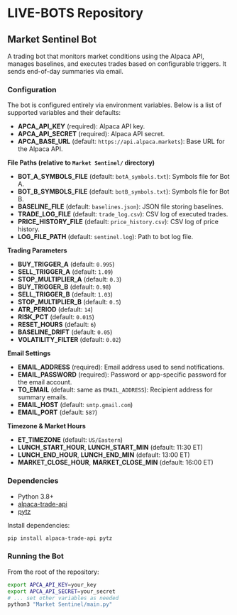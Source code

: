 # LIVE-BOTS Repository

## Market Sentinel Bot

A trading bot that monitors market conditions using the Alpaca API, manages baselines, and executes trades based on configurable triggers. It sends end-of-day summaries via email.

### Configuration

The bot is configured entirely via environment variables. Below is a list of supported variables and their defaults:

- **APCA_API_KEY** (required): Alpaca API key.
- **APCA_API_SECRET** (required): Alpaca API secret.
- **APCA_BASE_URL** (default: `https://api.alpaca.markets`): Base URL for the Alpaca API.

**File Paths (relative to `Market Sentinel/` directory)**
- **BOT_A_SYMBOLS_FILE** (default: `botA_symbols.txt`): Symbols file for Bot A.
- **BOT_B_SYMBOLS_FILE** (default: `botB_symbols.txt`): Symbols file for Bot B.
- **BASELINE_FILE** (default: `baselines.json`): JSON file storing baselines.
- **TRADE_LOG_FILE** (default: `trade_log.csv`): CSV log of executed trades.
- **PRICE_HISTORY_FILE** (default: `price_history.csv`): CSV log of price history.
- **LOG_FILE_PATH** (default: `sentinel.log`): Path to bot log file.

**Trading Parameters**
- **BUY_TRIGGER_A** (default: `0.995`)
- **SELL_TRIGGER_A** (default: `1.09`)
- **STOP_MULTIPLIER_A** (default: `0.3`)
- **BUY_TRIGGER_B** (default: `0.98`)
- **SELL_TRIGGER_B** (default: `1.03`)
- **STOP_MULTIPLIER_B** (default: `0.5`)
- **ATR_PERIOD** (default: `14`)
- **RISK_PCT** (default: `0.015`)
- **RESET_HOURS** (default: `6`)
- **BASELINE_DRIFT** (default: `0.05`)
- **VOLATILITY_FILTER** (default: `0.02`)

**Email Settings**
- **EMAIL_ADDRESS** (required): Email address used to send notifications.
- **EMAIL_PASSWORD** (required): Password or app-specific password for the email account.
- **TO_EMAIL** (default: same as `EMAIL_ADDRESS`): Recipient address for summary emails.
- **EMAIL_HOST** (default: `smtp.gmail.com`)
- **EMAIL_PORT** (default: `587`)

**Timezone & Market Hours**
- **ET_TIMEZONE** (default: `US/Eastern`)
- **LUNCH_START_HOUR**, **LUNCH_START_MIN** (default: 11:30 ET)
- **LUNCH_END_HOUR**, **LUNCH_END_MIN** (default: 13:00 ET)
- **MARKET_CLOSE_HOUR**, **MARKET_CLOSE_MIN** (default: 16:00 ET)

### Dependencies

- Python 3.8+
- [alpaca-trade-api](https://pypi.org/project/alpaca-trade-api/)
- [pytz](https://pypi.org/project/pytz/)

Install dependencies:
```bash
pip install alpaca-trade-api pytz
```

### Running the Bot

From the root of the repository:

```bash
export APCA_API_KEY=your_key
export APCA_API_SECRET=your_secret
# ... set other variables as needed
python3 "Market Sentinel/main.py"
```
